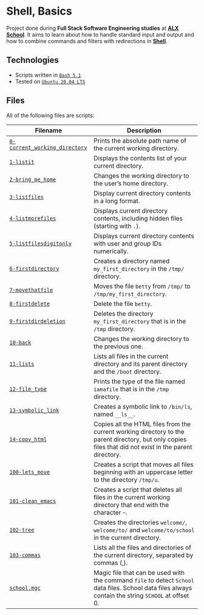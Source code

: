 # Shell, Basics

Project done during **Full Stack Software Engineering studies** at [**ALX School**](https://www.alxafrica.com/). It aims to learn about how to handle standard input and output and how to combine commands and filters with redirections in [**Shell**](https://www.shellscript.sh/).

## Technologies
* Scripts written in [`Bash 5.1`](https://www.gnu.org/software/bash/)
* Tested on [`Ubuntu 20.04 LTS`](https://ubuntu.com/download/desktop)

## Files
All of the following files are scripts:

| Filename | Description |
| -------- | ----------- |
| [`0-current_working_directory`](0-current_working_directory) | Prints the absolute path name of the current working directory. |
| [`1-listit`](1-listit) | Displays the contents list of your current directory. |
| [`2-bring_me_home`](2-bring_me_home) | Changes the working directory to the user’s home directory. |
| [`3-listfiles`](3-listfiles) | Display current directory contents in a long format. |
| [`4-listmorefiles`](4-listmorefiles) | Displays current directory contents, including hidden files (starting with `.`). |
| [`5-listfilesdigitonly`](5-listfilesdigitonly) | Displays current directory contents with user and group IDs numerically. |
| [`6-firstdirectory`](6-firstdirectory) | Creates a directory named `my_first_directory` in the `/tmp/` directory. |
| [`7-movethatfile`](7-movethatfile) | Moves the file `betty` from `/tmp/` to `/tmp/my_first_directory`. |
| [`8-firstdelete`](8-firstdelete) | Delete the file `betty`. |
| [`9-firstdirdeletion`](9-firstdirdeletion) | Deletes the directory `my_first_directory` that is in the `/tmp` directory. |
| [`10-back`](10-back) | Changes the working directory to the previous one. |
| [`11-lists`](11-lists) | Lists all files in the current directory and its parent directory and the `/boot` directory. |
| [`12-file_type`](12-file_type) | Prints the type of the file named `iamafile` that is in the `/tmp` directory. |
| [`13-symbolic_link`](13-symbolic_link) | Creates a symbolic link to `/bin/ls`, named `__ls__`. |
| [`14-copy_html`](14-copy_html) | Copies all the HTML files from the current working directory to the parent directory, but only copies files that did not exist in the parent directory. |
| [`100-lets_move`](100-lets_move) | Creates a script that moves all files beginning with an uppercase letter to the directory `/tmp/u`. |
| [`101-clean_emacs`](101-clean_emacs) | Creates a script that deletes all files in the current working directory that end with the character `~`. |
| [`102-tree`](102-tree) | Creates the directories `welcome/`, `welcome/to/` and `welcome/to/school` in the current directory. |
| [`103-commas`](103-commas) | Lists all the files and directories of the current directory, separated by commas (,). | 
| [`school.mgc`](school.mgc) | Magic file that can be used with the command `file` to detect `School` data files. School data files always contain the string `SCHOOL` at offset 0. |

